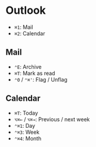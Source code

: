 # Outlook

- `⌘1`: Mail
- `⌘2`: Calendar

## Mail

- `⌃E`: Archive
- `⌘T`: Mark as read
- `⌃0` / `⌃⌘'`: Flag / Unflag

## Calendar

- `⌘T`: Today
- `⌥⌘←` / `⌥⌘→`: Previous / next week
- `⌃⌘1`: Day
- `⌃⌘3`: Week
- `⌃⌘4`: Month
